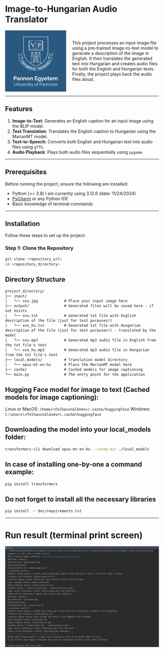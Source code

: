 # Image-to-Hungarian Audio Translator

<div style="display: flex; align-items: center;">
  <img src="doc/img/egyetemi-logo.png" alt="University Logo" width="200" style="margin-right: 20px;">
  <p>This project processes an input image file using a pre-trained image-to-text model to generate a description of the image in English. It then translates the generated text into Hungarian and creates audio files for both the English and Hungarian texts. Finally, the project plays back the audio files aloud.
</p>
</div>

---

## Features

1. **Image-to-Text**: Generates an English caption for an input image using the BLIP model.
2. **Text Translation**: Translates the English caption to Hungarian using the MarianMT model.
3. **Text-to-Speech**: Converts both English and Hungarian text into audio files using `gTTS`.
4. **Audio Playback**: Plays both audio files sequentially using `pygame`.

---

## Prerequisites

Before running the project, ensure the following are installed:
- Python (>= 3.8) I am currently using 3.12.6 (date: 11/24/2024)
- [PyCharm](https://www.jetbrains.com/pycharm/) or any Python IDE
- Basic knowledge of terminal commands

---

## Installation

Follow these steps to set up the project:

### Step 1: Clone the Repository

```bash
git clone <repository_url>
cd <repository_directory>
```

## Directory Structure

```
project_directory/
├── input/
│   └── xxx.jpg            # Place your input image here
├── output/                # Generated files will be saved here - if not exists 
|   └── xxx.txt            # Generated txt file with English description of the file (just for test purpuses!)
|   └── xxx_hu.txt         # Generated txt file with Hungarian description of the file (just for test purpuses!) - translated by the model
|   └── xxx.mp3            # Generated mp3 audio file in English from the txt file's text
|   └── xxx_hu.mp3         # Generated mp3 audio file in Hungarian from the txt file's text
├── local_models/          # Translation model directory
│   └── opus-mt-en-hu      # Place the MarianMT model here
├── cache/                 # Cached models for image captioning
└── main.py                # The entry point for the application
```

## Hugging Face model for image to text (Cached models for image captioning):
Linux or MacOS: 
`/home/<felhasználónév>/.cache/huggingface`
Windows:
```C:\Users\<felhasználónév>\.cache\huggingface```

## Downloading the model into your local_models folder:
```bash
transformers-cli download opus-mt-en-hu --cache-dir ./local_models
```

## In case of installing one-by-one a command example: 
```bash
pip install transformers
```

## Do not forget to install all the necessary libraries 
```bash
pip install -r doc/requirements.txt
```

--------

# Run result (terminal print screen)

![img.png](doc/img/img.png)
